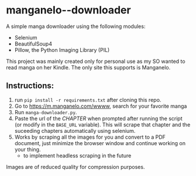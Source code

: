 # manganelo--downloader
A simple manga downloader using the following modules:
- Selenium
- BeautifulSoup4
- Pillow, the Python Imaging Library (PIL)

This project was mainly created only for personal use as my SO wanted to read manga on her Kindle. The only site this supports is Manganelo.

## Instructions:
1. run `pip install -r requirements.txt` after cloning this repo.
2. Go to https://m.manganelo.com/wwww, search for your favorite manga
3. Run `manga-downloader.py`.
4. Paste the url of the *CHAPTER* when prompted after running the script (or modify in the `BASE_URL` variable). This will scrape that chapter and the suceeding chapters automatically using selenium.
5. Works by scraping all the images for you and convert to a PDF document, just minimize the browser window and continue working on your thing.
    - to implement headless scraping in the future

Images are of reduced quality for compression purposes.
